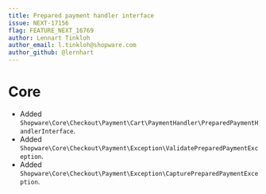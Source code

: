 ```yaml
---
title: Prepared payment handler interface
issue: NEXT-17156
flag: FEATURE_NEXT_16769
author: Lennart Tinkloh
author_email: l.tinkloh@shopware.com 
author_github: @lernhart
---
```

# Core
* Added `Shopware\Core\Checkout\Payment\Cart\PaymentHandler\PreparedPaymentHandlerInterface`.
* Added `Shopware\Core\Checkout\Payment\Exception\ValidatePreparedPaymentException`. 
* Added `Shopware\Core\Checkout\Payment\Exception\CapturePreparedPaymentException`.
